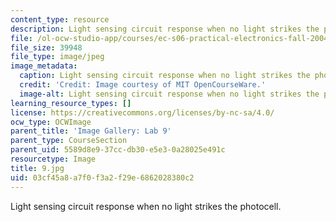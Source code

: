 ```yaml
---
content_type: resource
description: Light sensing circuit response when no light strikes the photocell.
file: /ol-ocw-studio-app/courses/ec-s06-practical-electronics-fall-2004/03cf45a8a7f0f3a2f29e6862028380c2_9.jpg
file_size: 39948
file_type: image/jpeg
image_metadata:
  caption: Light sensing circuit response when no light strikes the photocell.
  credit: 'Credit: Image courtesy of MIT OpenCourseWare.'
  image-alt: Light sensing circuit response when no light strikes the photocell.
learning_resource_types: []
license: https://creativecommons.org/licenses/by-nc-sa/4.0/
ocw_type: OCWImage
parent_title: 'Image Gallery: Lab 9'
parent_type: CourseSection
parent_uid: 5589d8e9-37cc-db30-e5e3-0a28025e491c
resourcetype: Image
title: 9.jpg
uid: 03cf45a8-a7f0-f3a2-f29e-6862028380c2
---
```

Light sensing circuit response when no light strikes the photocell.